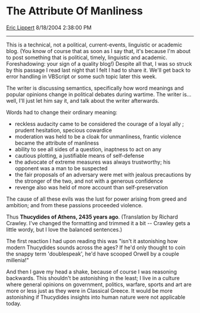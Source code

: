 <div id="page">

# The Attribute Of Manliness

[Eric Lippert](https://social.msdn.microsoft.com/profile/Eric%20Lippert) 8/18/2004 2:38:00 PM

-----

<div id="content">

<div class="mine">

This is a technical, not a political, current-events, linguistic or academic blog. (You know of course that as soon as I say that, it's because I'm about to post something that is political, timely, linguistic and academic. Foreshadowing: your sign of a quality blog\!) Despite all that, I was so struck by this passage I read last night that I felt I had to share it. We'll get back to error handling in VBScript or some such topic later this week.

The writer is discussing semantics, specifically how word meanings and popular opinions change in political debates during wartime. The writer is... well, I'll just let him say it, and talk about the writer afterwards.

Words had to change their ordinary meaning:

  - reckless audacity came to be considered the courage of a loyal ally ; prudent hesitation, specious cowardice
  - moderation was held to be a cloak for unmanliness, frantic violence became the attribute of manliness
  - ability to see all sides of a question, inaptness to act on any
  - cautious plotting, a justifiable means of self-defense
  - the advocate of extreme measures was always trustworthy; his opponent was a man to be suspected
  - the fair proposals of an adversary were met with jealous precautions by the stronger of the two, and not with a generous confidence
  - revenge also was held of more account than self-preservation

The cause of all these evils was the lust for power arising from greed and ambition; and from these passions proceeded violence.

Thus **Thucydides of Athens, 2435 years ago**. (Translation by Richard Crawley. I've changed the formatting and trimmed it a bit -- Crawley gets a little wordy, but I love the balanced sentences.)

The first reaction I had upon reading this was "isn't it astonishing how modern Thucydides sounds across the ages? If he'd only thought to coin the snappy term 'doublespeak', he'd have scooped Orwell by a couple millenia\!"

And then I gave my head a shake, because of course I was reasoning backwards. This shouldn't be astonishing in the least; I live in a culture where general opinions on government, politics, warfare, sports and art are more or less just as they were in Classical Greece. It would be more astonishing if Thucydides insights into human nature were not applicable today.

</div>

</div>

</div>

